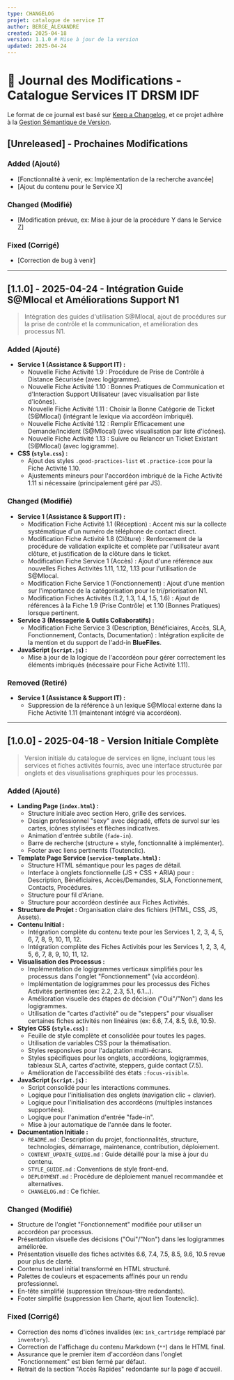 ```yaml
---
type: CHANGELOG
projet: catalogue de service IT
author: BERGE_ALEXANDRE
created: 2025-04-18
version: 1.1.0 # Mise à jour de la version
updated: 2025-04-24
---
```

# 📓 Journal des Modifications - Catalogue Services IT DRSM IDF

Le format de ce journal est basé sur [Keep a Changelog](https://keepachangelog.com/fr/1.0.0/),
et ce projet adhère à la [Gestion Sémantique de Version](https://semver.org/lang/fr/).

## [Unreleased] - Prochaines Modifications

### Added (Ajouté)
*   [Fonctionnalité à venir, ex: Implémentation de la recherche avancée]
*   [Ajout du contenu pour le Service X]

### Changed (Modifié)
*   [Modification prévue, ex: Mise à jour de la procédure Y dans le Service Z]

### Fixed (Corrigé)
*   [Correction de bug à venir]

---

## [1.1.0] - 2025-04-24 - Intégration Guide S@Mlocal et Améliorations Support N1

> Intégration des guides d'utilisation S@Mlocal, ajout de procédures sur la prise de contrôle et la communication, et amélioration des processus N1.

### Added (Ajouté)
*   **Service 1 (Assistance & Support IT) :**
    *   Nouvelle Fiche Activité 1.9 : Procédure de Prise de Contrôle à Distance Sécurisée (avec logigramme).
    *   Nouvelle Fiche Activité 1.10 : Bonnes Pratiques de Communication et d'Interaction Support Utilisateur (avec visualisation par liste d'icônes).
    *   Nouvelle Fiche Activité 1.11 : Choisir la Bonne Catégorie de Ticket (S@Mlocal) (intégrant le lexique via accordéon imbriqué).
    *   Nouvelle Fiche Activité 1.12 : Remplir Efficacement une Demande/Incident (S@Mlocal) (avec visualisation par liste d'icônes).
    *   Nouvelle Fiche Activité 1.13 : Suivre ou Relancer un Ticket Existant (S@Mlocal) (avec logigramme).
*   **CSS (`style.css`) :**
    *   Ajout des styles `.good-practices-list` et `.practice-icon` pour la Fiche Activité 1.10.
    *   Ajustements mineurs pour l'accordéon imbriqué de la Fiche Activité 1.11 si nécessaire (principalement géré par JS).

### Changed (Modifié)
*   **Service 1 (Assistance & Support IT) :**
    *   Modification Fiche Activité 1.1 (Réception) : Accent mis sur la collecte systématique d'un numéro de téléphone de contact direct.
    *   Modification Fiche Activité 1.8 (Clôture) : Renforcement de la procédure de validation explicite et complète par l'utilisateur avant clôture, et justification de la clôture dans le ticket.
    *   Modification Fiche Service 1 (Accès) : Ajout d'une référence aux nouvelles Fiches Activités 1.11, 1.12, 1.13 pour l'utilisation de S@Mlocal.
    *   Modification Fiche Service 1 (Fonctionnement) : Ajout d'une mention sur l'importance de la catégorisation pour le tri/priorisation N1.
    *   Modification Fiches Activités (1.2, 1.3, 1.4, 1.5, 1.6) : Ajout de références à la Fiche 1.9 (Prise Contrôle) et 1.10 (Bonnes Pratiques) lorsque pertinent.
*   **Service 3 (Messagerie & Outils Collaboratifs) :**
    *   Modification Fiche Service 3 (Description, Bénéficiaires, Accès, SLA, Fonctionnement, Contacts, Documentation) : Intégration explicite de la mention et du support de l'add-in **BlueFiles**.
*   **JavaScript (`script.js`) :**
    *   Mise à jour de la logique de l'accordéon pour gérer correctement les éléments imbriqués (nécessaire pour Fiche Activité 1.11).

### Removed (Retiré)
*   **Service 1 (Assistance & Support IT) :**
    *   Suppression de la référence à un lexique S@Mlocal externe dans la Fiche Activité 1.11 (maintenant intégré via accordéon).

---

## [1.0.0] - 2025-04-18 - Version Initiale Complète

> Version initiale du catalogue de services en ligne, incluant tous les services et fiches activités fournis, avec une interface structurée par onglets et des visualisations graphiques pour les processus.

### Added (Ajouté)
*   **Landing Page (`index.html`) :**
    *   Structure initiale avec section Hero, grille des services.
    *   Design professionnel "sexy" avec dégradé, effets de survol sur les cartes, icônes stylisées et flèches indicatives.
    *   Animation d'entrée subtile (`fade-in`).
    *   Barre de recherche (structure + style, fonctionnalité à implémenter).
    *   Footer avec liens pertinents (Toutenclic).
*   **Template Page Service (`service-template.html`) :**
    *   Structure HTML sémantique pour les pages de détail.
    *   Interface à onglets fonctionnelle (JS + CSS + ARIA) pour : Description, Bénéficiaires, Accès/Demandes, SLA, Fonctionnement, Contacts, Procédures.
    *   Structure pour fil d'Ariane.
    *   Structure pour accordéon destinée aux Fiches Activités.
*   **Structure de Projet :** Organisation claire des fichiers (HTML, CSS, JS, Assets).
*   **Contenu Initial :**
    *   Intégration complète du contenu texte pour les Services 1, 2, 3, 4, 5, 6, 7, 8, 9, 10, 11, 12.
    *   Intégration complète des Fiches Activités pour les Services 1, 2, 3, 4, 5, 6, 7, 8, 9, 10, 11, 12.
*   **Visualisation des Processus :**
    *   Implémentation de logigrammes verticaux simplifiés pour les processus dans l'onglet "Fonctionnement" (via accordéon).
    *   Implémentation de logigrammes pour les processus des Fiches Activités pertinentes (ex: 2.2, 2.3, 5.1, 6.1...).
    *   Amélioration visuelle des étapes de décision ("Oui"/"Non") dans les logigrammes.
    *   Utilisation de "cartes d'activité" ou de "steppers" pour visualiser certaines fiches activités non linéaires (ex: 6.6, 7.4, 8.5, 9.6, 10.5).
*   **Styles CSS (`style.css`) :**
    *   Feuille de style complète et consolidée pour toutes les pages.
    *   Utilisation de variables CSS pour la thématisation.
    *   Styles responsives pour l'adaptation multi-écrans.
    *   Styles spécifiques pour les onglets, accordéons, logigrammes, tableaux SLA, cartes d'activité, steppers, guide contact (7.5).
    *   Amélioration de l'accessibilité des états `:focus-visible`.
*   **JavaScript (`script.js`) :**
    *   Script consolidé pour les interactions communes.
    *   Logique pour l'initialisation des onglets (navigation clic + clavier).
    *   Logique pour l'initialisation des accordéons (multiples instances supportées).
    *   Logique pour l'animation d'entrée "fade-in".
    *   Mise à jour automatique de l'année dans le footer.
*   **Documentation Initiale :**
    *   `README.md` : Description du projet, fonctionnalités, structure, technologies, démarrage, maintenance, contribution, déploiement.
    *   `CONTENT_UPDATE_GUIDE.md` : Guide détaillé pour la mise à jour du contenu.
    *   `STYLE_GUIDE.md` : Conventions de style front-end.
    *   `DEPLOYMENT.md` : Procédure de déploiement manuel recommandée et alternatives.
    *   `CHANGELOG.md` : Ce fichier.

### Changed (Modifié)
*   Structure de l'onglet "Fonctionnement" modifiée pour utiliser un accordéon par processus.
*   Présentation visuelle des décisions ("Oui"/"Non") dans les logigrammes améliorée.
*   Présentation visuelle des fiches activités 6.6, 7.4, 7.5, 8.5, 9.6, 10.5 revue pour plus de clarté.
*   Contenu textuel initial transformé en HTML structuré.
*   Palettes de couleurs et espacements affinés pour un rendu professionnel.
*   En-tête simplifié (suppression titre/sous-titre redondants).
*   Footer simplifié (suppression lien Charte, ajout lien Toutenclic).

### Fixed (Corrigé)
*   Correction des noms d'icônes invalides (ex: `ink_cartridge` remplacé par `inventory`).
*   Correction de l'affichage du contenu Markdown (`**`) dans le HTML final.
*   Assurance que le premier item d'accordéon dans l'onglet "Fonctionnement" est bien fermé par défaut.
*   Retrait de la section "Accès Rapides" redondante sur la page d'accueil.